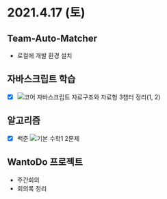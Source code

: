 # 2021.4.17 (토)

## Team-Auto-Matcher

- 로컬에 개발 환경 설치

## 자바스크립트 학습

- [x] ![코어 자바스크립트 자료구조와 자료형](https://ko.javascript.info/data-types) 3챕터 정리(1, 2)

## 알고리즘

- [x] 백준 ![기본 수학1](https://www.acmicpc.net/step/8) 2문제

## WantoDo 프로젝트

- 주간회의
- 회의록 정리
